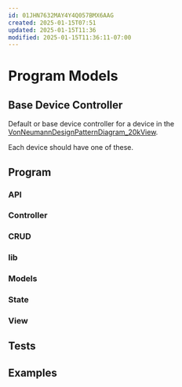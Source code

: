 ```yaml
---
id: 01JHN7632MAY4Y4Q057BMX6AAG
created: 2025-01-15T07:51
updated: 2025-01-15T11:36
modified: 2025-01-15T11:36:11-07:00
---
```

# Program Models

## Base Device Controller

Default or base device controller for a device in the [VonNeumannDesignPatternDiagram_20kView](VonNeumannDesignPatternDiagram_20kView.drawio).

Each device should have one of these.
## Program
### API

### Controller

### CRUD

### lib

### Models

### State

### View

## Tests

## Examples